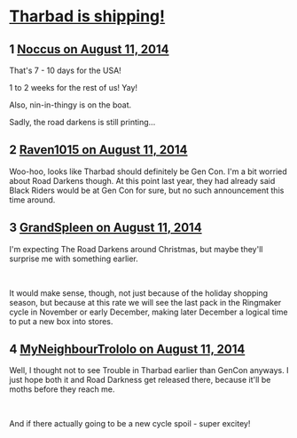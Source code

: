 # [Tharbad is shipping!](https://community.fantasyflightgames.com/topic/113043-tharbad-is-shipping/)

## 1 [Noccus on August 11, 2014](https://community.fantasyflightgames.com/topic/113043-tharbad-is-shipping/?do=findComment&comment=1193924)

That's 7 - 10 days for the USA!

1 to 2 weeks for the rest of us! Yay!

Also, nin-in-thingy is on the boat.

Sadly, the road darkens is still printing...

## 2 [Raven1015 on August 11, 2014](https://community.fantasyflightgames.com/topic/113043-tharbad-is-shipping/?do=findComment&comment=1193973)

Woo-hoo, looks like Tharbad should definitely be Gen Con. I'm a bit worried about Road Darkens though. At this point last year, they had already said Black Riders would be at Gen Con for sure, but no such announcement this time around. 

## 3 [GrandSpleen on August 11, 2014](https://community.fantasyflightgames.com/topic/113043-tharbad-is-shipping/?do=findComment&comment=1194005)

I'm expecting The Road Darkens around Christmas, but maybe they'll surprise me with something earlier.  

 

It would make sense, though, not just because of the holiday shopping season, but because at this rate we will see the last pack in the Ringmaker cycle in November or early December, making later December a logical time to put a new box into stores.

## 4 [MyNeighbourTrololo on August 11, 2014](https://community.fantasyflightgames.com/topic/113043-tharbad-is-shipping/?do=findComment&comment=1194011)

Well, I thought not to see Trouble in Tharbad earlier than GenCon anyways. I just hope both it and Road Darkness get released there, because it'll be moths before they reach me.

 

And if there actually going to be a new cycle spoil - super excitey!

